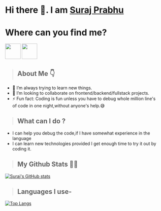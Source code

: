# Hi there 👋. I am <a href="https://www.linkedin.com/in/surajprabhu12">Suraj Prabhu</a>

# Where can you find me?
  <a href="https://www.linkedin.com/in/surajprabhu12"><img width="50px" src="https://user-images.githubusercontent.com/55348832/152314260-b3d2e6b3-95bb-427a-b781-8c0d0da567b9.png"/></a> <a href="mailto:prabhusuraj103@gmail.com"><img  width="50px" src="https://user-images.githubusercontent.com/55348832/152315308-82d23019-d080-4520-9aa0-16e069719d04.png"/></a>

> ## About Me 👇
- 🌱 I’m always trying to learn new things.
- 👯 I’m looking to collaborate on frontend/backend/fullstack projects.
- ⚡ Fun fact: Coding is fun unless you have to debug whole million line's of code in one night,without anyone's help.😅

> ## What can I do ?
  - I can help you debug the code,if I have somewhat experience in the language
  - I can learn new technologies provided I get enough time to try it out by coding it.

> ## My Github Stats 👨‍💻
[![Suraj's GitHub stats](https://github-readme-stats.vercel.app/api?username=sungod12&hide=stars&show_icons=true)](https://github.com/anuraghazra/github-readme-stats)

> ## Languages I use- 
[![Top Langs](https://github-readme-stats.vercel.app/api/top-langs/?username=sungod12&layout=compact)](https://github.com/anuraghazra/github-readme-stats)

